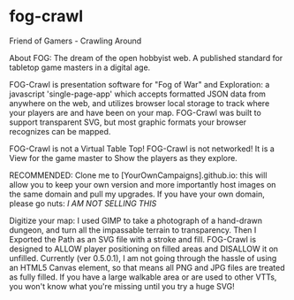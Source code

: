 # fog-crawl
Friend of Gamers - Crawling Around

About FOG: The dream of the open hobbyist web. A published standard for tabletop game masters in a digital age. 

FOG-Crawl is presentation software for "Fog of War" and Exploration: a javascript 'single-page-app' which accepts formatted JSON data from anywhere on the web, and utilizes browser local storage to track where your players are and have been on your map. FOG-Crawl was built to support transparent SVG, but most graphic formats your browser recognizes can be mapped.

FOG-Crawl is not a Virtual Table Top! FOG-Crawl is not networked! It is a View for the game master to Show the players as they explore.

RECOMMENDED:
Clone me to [YourOwnCampaigns].github.io: this will allow you to keep your own version and more importantly host images on the same domain and pull my upgrades. If you have your own domain, please go nuts: *I AM NOT SELLING THIS*

Digitize your map: I used GIMP to take a photograph of a hand-drawn dungeon, and turn all the impassable terrain to transparency. Then I Exported the Path as an SVG file with a stroke and fill. FOG-Crawl is designed to ALLOW player positioning on filled areas and DISALLOW it on unfilled. Currently (ver 0.5.0.1), I am not going through the hassle of using an HTML5 Canvas element, so that means all PNG and JPG files are treated as fully filled. If you have a large walkable area or are used to other VTTs, you won't know what you're missing until you try a huge SVG!
